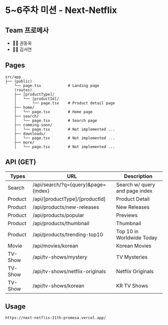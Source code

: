 # 5~6주차 미션 - Next-Netflix

## Team 프로메사

- 👨‍💻 권동욱
- 👩‍💻 김서연

## Pages

    src/app
    ├── (public)
        └── page.tsx            # Landing page
        (routes)
        ├── [productType]/
        │   └── [productId]/
        │       └── page.tsx    # Product detail page
        ├── home/
        │   └── page.tsx        # Home page
        ├── search/
        │   └── page.tsx        # Search page
        ├── comming-soon/
        │   └── page.tsx        # Not implemented ...
        ├── downloads/
        │   └── page.tsx        # Not implemented ...
        ├── more/
        │   └── page.tsx        # Not implemented ...

## API (GET)

| Types   | URL                                 | Description                    |
| ------- | ----------------------------------- | ------------------------------ |
| Search  | /api/search/?q={query}&page={index} | Search w/ query and page index |
| Product | /api/\[productType\]/\[productId\]  | Product Detail                 |
| Product | /api/products/new-releases          | New Releases                   |
| Product | /api/products/popular               | Previews                       |
| Product | /api/products/thumbnail             | Thumbnail                      |
| Product | /api/products/trending-top10        | Top 10 in Worldwide Today      |
| Movie   | /api/movies/korean                  | Korean Movies                  |
| TV-Show | /api/tv-shows/mystery               | TV Mysteries                   |
| TV-Show | /api/tv-shows/netflix-originals     | Netflix Originals              |
| TV-Show | /api/tv-shows/korean                | KR TV Shows                    |

## Usage

    https://next-netflix-21th-promesa.vercel.app/

